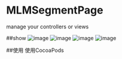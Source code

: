 # MLMSegmentPage
manage your controllers or views

##show
![image](https://github.com/MengLiMing/MLMSegmentPage/blob/master/default.gif)
![image](https://github.com/MengLiMing/MLMSegmentPage/blob/master/line.gif)
![image](https://github.com/MengLiMing/MLMSegmentPage/blob/master/arrow.gif)
![image](https://github.com/MengLiMing/MLMSegmentPage/blob/master/slide.gif)

##使用
使用CocoaPods
    

